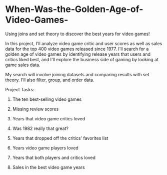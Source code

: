 # When-Was-the-Golden-Age-of-Video-Games-
Using joins and set theory to discover the best years for video games!

In this project, I'll analyze video game critic and user scores as well as sales data for the top 400 video games released since 1977. I'll search for a golden age of video games by identifying release years that users and critics liked best, and I'll explore the business side of gaming by looking at game sales data.

My search will involve joining datasets and comparing results with set theory. I'll also filter, group, and order data.

Project Tasks:

1. The ten best-selling video games

2. Missing review scores

3. Years that video game critics loved

4. Was 1982 really that great?

5. Years that dropped off the critics' favorites list

6. Years video game players loved

7. Years that both players and critics loved

8. Sales in the best video game years
